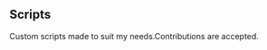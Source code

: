 ## Scripts
Custom scripts made to suit my needs.Contributions are accepted.


















































